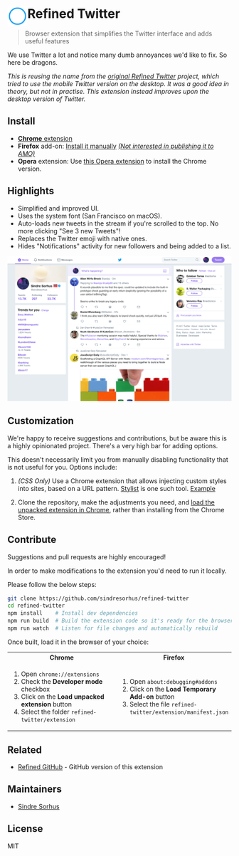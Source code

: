 # <img src="source/icon.png" width="45" align="left"> Refined Twitter

> Browser extension that simplifies the Twitter interface and adds useful features

We use Twitter a lot and notice many dumb annoyances we'd like to fix. So here be dragons.


*This is reusing the name from the [original Refined Twitter](https://github.com/sindresorhus/refined-twitter-old) project, which tried to use the mobile Twitter version on the desktop. It was a good idea in theory, but not in practise. This extension instead improves upon the desktop version of Twitter.*


## Install

- [**Chrome** extension](https://chrome.google.com/webstore/detail/refined-twitter/nlfgmdembofgodcemomfeimamihoknip)
- **Firefox** add-on: [Install it manually](https://support.mozilla.org/en-US/questions/785686) *[(Not interested in publishing it to AMO)](https://github.com/sindresorhus/merge-windows/issues/4#issuecomment-336848043)*
- **Opera** extension: Use [this Opera extension](https://addons.opera.com/en/extensions/details/download-chrome-extension-9/) to install the Chrome version.


## Highlights

- Simplified and improved UI.
- Uses the system font (San Francisco on macOS).
- Auto-loads new tweets in the stream if you're scrolled to the top. No more clicking "See 3 new Tweets"!
- Replaces the Twitter emoji with native ones.
- Hides "Notifications" activity for new followers and being added to a list.

<img src="media/screenshot.gif" width="1272">


## Customization

We're happy to receive suggestions and contributions, but be aware this is a highly opinionated project. There's a very high bar for adding options.

This doesn't necessarily limit you from manually disabling functionality that is not useful for you. Options include:

1. *(CSS Only)* Use a Chrome extension that allows injecting custom styles into sites, based on a URL pattern. [Stylist](https://chrome.google.com/webstore/detail/stylish/fjnbnpbmkenffdnngjfgmeleoegfcffe?hl=en) is one such tool. [Example](https://github.com/sindresorhus/refined-github/issues/136#issuecomment-204072018)

2. Clone the repository, make the adjustments you need, and [load the unpacked extension in Chrome](https://developer.chrome.com/extensions/getstarted#unpacked), rather than installing from the Chrome Store.


## Contribute

Suggestions and pull requests are highly encouraged!

In order to make modifications to the extension you'd need to run it locally.

Please follow the below steps:

```sh
git clone https://github.com/sindresorhus/refined-twitter
cd refined-twitter
npm install    # Install dev dependencies
npm run build  # Build the extension code so it's ready for the browser
npm run watch  # Listen for file changes and automatically rebuild
```

Once built, load it in the browser of your choice:

<table>
	<tr>
		<th>Chrome</th>
		<th>Firefox</th>
	</tr>
	<tr>
		<td width="50%">
			<ol>
				<li>Open <code>chrome://extensions</code>
				<li>Check the <strong>Developer mode</strong> checkbox
				<li>Click on the <strong>Load unpacked extension</strong> button
				<li>Select the folder <code>refined-twitter/extension</code>
			</ol>
		</td>
		<td width="50%">
			<ol>
				<li>Open <code>about:debugging#addons</code>
				<li>Click on the <strong>Load Temporary Add-on</strong> button
				<li>Select the file <code>refined-twitter/extension/manifest.json</code>
			</ol>
		</td>
	</tr>
</table>


## Related

- [Refined GitHub](https://github.com/sindresorhus/refined-github) - GitHub version of this extension


## Maintainers

- [Sindre Sorhus](https://github.com/sindresorhus)


## License

MIT
